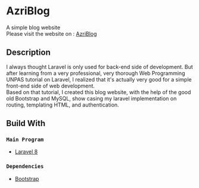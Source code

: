 
# AzriBlog

A simple blog website\
Please visit the website on : [AzriBlog](https://azriblog.000webhostapp.com/)

## Description

I always thought Laravel is only used for back-end side of development. But after learning from a very professional, very thorough Web Programming UNPAS tutorial on Laravel, I realized that it's actually very good for a simple front-end side of web development.\
Based on that tutorial, I created this blog website, with the help of the good old Bootstrap and MySQL, show casing my laravel implementation on routing, templating HTML, and authentication.

## Build With

### `Main Program`

* [Laravel 8](https://laravel.com/)

### `Dependencies`

* [Bootstrap](https://getbootstrap.com/)






